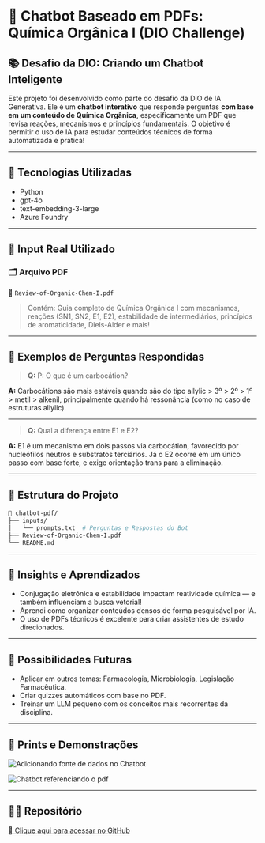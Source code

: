 # 🤖 Chatbot Baseado em PDFs: Química Orgânica I (DIO Challenge)

## 📚 Desafio da DIO: Criando um Chatbot Inteligente

Este projeto foi desenvolvido como parte do desafio da DIO de IA Generativa. Ele é um **chatbot interativo** que responde perguntas **com base em um conteúdo de Química Orgânica**, especificamente um PDF que revisa reações, mecanismos e princípios fundamentais. O objetivo é permitir o uso de IA para estudar conteúdos técnicos de forma automatizada e prática!

---

## 🧠 Tecnologias Utilizadas

- Python
- gpt-4o
- text-embedding-3-large
- Azure Foundry

---

## 🧾 Input Real Utilizado

### 🗂 Arquivo PDF
📄 `Review-of-Organic-Chem-I.pdf`

> Contém: Guia completo de Química Orgânica I com mecanismos, reações (SN1, SN2, E1, E2), estabilidade de intermediários, princípios de aromaticidade, Diels-Alder e mais!

---

## 💬 Exemplos de Perguntas Respondidas

> **Q:** P: O que é um carbocátion?

**A:** Carbocátions são mais estáveis quando são do tipo allylic > 3º > 2º > 1º > metil > alkenil, principalmente quando há ressonância (como no caso de estruturas allylic).

---

> **Q:** Qual a diferença entre E1 e E2?

**A:** E1 é um mecanismo em dois passos via carbocátion, favorecido por nucleófilos neutros e substratos terciários. Já o E2 ocorre em um único passo com base forte, e exige orientação trans para a eliminação.

---

## 📂 Estrutura do Projeto

```bash
📁 chatbot-pdf/
├── inputs/
│   └── prompts.txt  # Perguntas e Respostas do Bot
├── Review-of-Organic-Chem-I.pdf
└── README.md
````

---

## 🧠 Insights e Aprendizados

* Conjugação eletrônica e estabilidade impactam reatividade química — e também influenciam a busca vetorial!
* Aprendi como organizar conteúdos densos de forma pesquisável por IA.
* O uso de PDFs técnicos é excelente para criar assistentes de estudo direcionados.

---

## 🔮 Possibilidades Futuras

* Aplicar em outros temas: Farmacologia, Microbiologia, Legislação Farmacêutica.
* Criar quizzes automáticos com base no PDF.
* Treinar um LLM pequeno com os conceitos mais recorrentes da disciplina.

---

## 📸 Prints e Demonstrações
![Adicionando fonte de dados no Chatbot](https://github.com/user-attachments/assets/c7747dbb-29af-465e-b753-227663fba999)

![Chatbot referenciando o pdf](https://github.com/user-attachments/assets/1e89ddbb-f497-4f94-806f-75ef7b591ce5)


---

## 👨‍🔬 Repositório

[🔗 Clique aqui para acessar no GitHub](https://github.com/Azaphz/personal-bot-dio)
